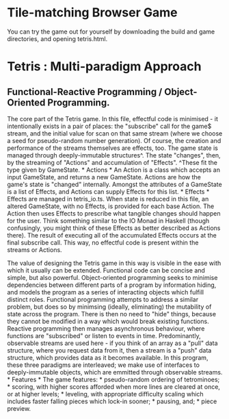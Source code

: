 # Tile-matching Browser Game
You can try the game out for yourself by downloading the build and game directories, and opening
tetris.html.

# Tetris : Multi-paradigm Approach
## Functional-Reactive Programming / Object-Oriented Programming.
The core part of the Tetris game. In this file, effectful code is minimised - it intentionally
exists in a pair of places: the "subscribe" call for the game$ stream, and the initial value for
scan on that same stream (where we choose a seed for pseudo-random number generation). Of course,
the creation and performance of the streams themselves are effects, too.
The game state is managed through deeply-immutable structures^. The state "changes", then, by
the streaming of "Actions" and accumulation of "Effects".
^These fit the type given by GameState.
    * Actions *
    An Action is a class which accepts an input GameState, and returns a new GameState.
    Actions are how the game's state is "changed" internally. Amongst the attributes of
    a GameState is a list of Effects, and Actions can supply Effects for this list.
    * Effects *
    Effects are managed in tetris_io.ts. When state is reduced in this file, an altered
    GameState, with no Effects, is provided for each base Action. The Action then
    uses Effects to prescribe what tangible changes should happen for the user. Think
    something similar to the IO Monad in Haskell (though confusingly, you might think
    of these Effects as better described as Actions there). The result of executing
    all of the accumulated Effects occurs at the final subscribe call. This way, no
    effectful code is present within the streams or Actions.
   
The value of designing the Tetris game in this way is visible in the ease with which it
usually can be extended. Functional code can be concise and simple, but also powerful.
Object-oriented programming seeks to minimise dependencies between different parts of
a program by information hiding, and models the program as a series of interacting
objects which fulfill distinct roles. Functional programming attempts to address a
similar problem, but does so by minimsing (ideally, eliminating) the mutability of state
across the program. There is then no need to "hide" things, because they cannot be
modified in a way which would break existing functions. Reactive programming then manages
asynchronous behaviour, where functions are "subscribed" or listen to events in
time. Predominantly, observable streams are used here - if you think of an array as a
"pull" data structure, where you request data from it, then a stream is a "push" data
structure, which provides data as it becomes available.
In this program, these three paradigms are interleaved; we make use of interfaces to
deeply-immutable objects, which are emmitted through observable streams.
    * Features *
    The game features:
        * pseudo-random ordering of tetrominoes;
        * scoring, with higher scores afforded when more lines are cleared at once,
          or at higher levels;
        * leveling, with appropriate difficulty scaling which includes faster falling
          pieces which lock-in sooner;
        * pausing, and;
        * piece preview.
